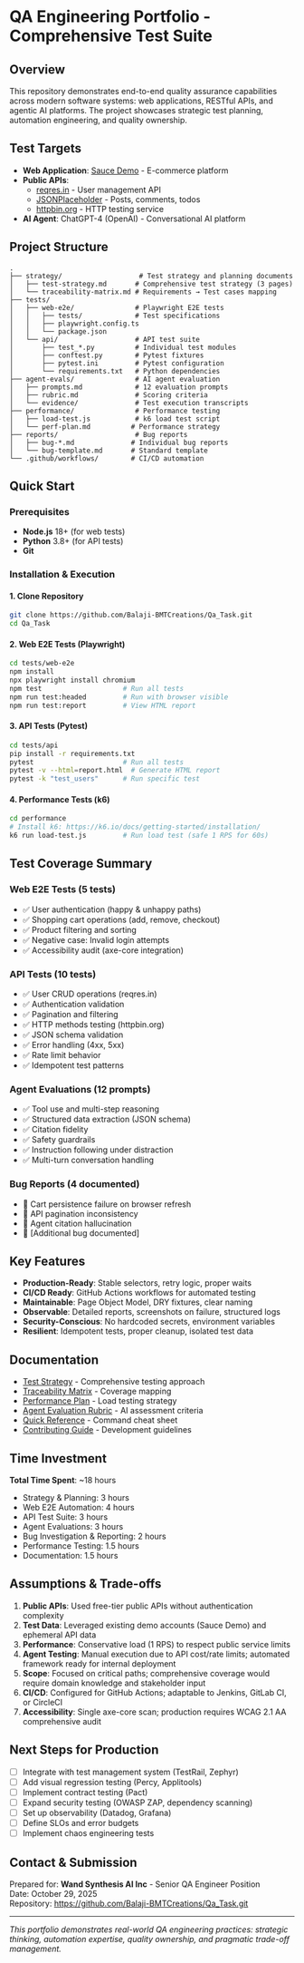 # QA Engineering Portfolio - Comprehensive Test Suite

## Overview

This repository demonstrates end-to-end quality assurance capabilities across modern software systems: web applications, RESTful APIs, and agentic AI platforms. The project showcases strategic test planning, automation engineering, and quality ownership.

## Test Targets

- **Web Application**: [Sauce Demo](https://www.saucedemo.com/) - E-commerce platform
- **Public APIs**: 
  - [reqres.in](https://reqres.in/) - User management API
  - [JSONPlaceholder](https://jsonplaceholder.typicode.com/) - Posts, comments, todos
  - [httpbin.org](https://httpbin.org/) - HTTP testing service
- **AI Agent**: ChatGPT-4 (OpenAI) - Conversational AI platform

## Project Structure

```
.
├── strategy/                   # Test strategy and planning documents
│   ├── test-strategy.md       # Comprehensive test strategy (3 pages)
│   └── traceability-matrix.md # Requirements → Test cases mapping
├── tests/
│   ├── web-e2e/               # Playwright E2E tests
│   │   ├── tests/             # Test specifications
│   │   ├── playwright.config.ts
│   │   └── package.json
│   └── api/                   # API test suite
│       ├── test_*.py          # Individual test modules
│       ├── conftest.py        # Pytest fixtures
│       ├── pytest.ini         # Pytest configuration
│       └── requirements.txt   # Python dependencies
├── agent-evals/               # AI agent evaluation
│   ├── prompts.md             # 12 evaluation prompts
│   ├── rubric.md              # Scoring criteria
│   └── evidence/              # Test execution transcripts
├── performance/               # Performance testing
│   ├── load-test.js           # k6 load test script
│   └── perf-plan.md          # Performance strategy
├── reports/                   # Bug reports
│   ├── bug-*.md              # Individual bug reports
│   └── bug-template.md       # Standard template
└── .github/workflows/        # CI/CD automation
```

## Quick Start

### Prerequisites

- **Node.js** 18+ (for web tests)
- **Python** 3.8+ (for API tests)
- **Git**

### Installation & Execution

#### 1. Clone Repository
```bash
git clone https://github.com/Balaji-BMTCreations/Qa_Task.git
cd Qa_Task
```

#### 2. Web E2E Tests (Playwright)
```bash
cd tests/web-e2e
npm install
npx playwright install chromium
npm test                    # Run all tests
npm run test:headed         # Run with browser visible
npm run test:report         # View HTML report
```

#### 3. API Tests (Pytest)
```bash
cd tests/api
pip install -r requirements.txt
pytest                      # Run all tests
pytest -v --html=report.html  # Generate HTML report
pytest -k "test_users"      # Run specific test
```

#### 4. Performance Tests (k6)
```bash
cd performance
# Install k6: https://k6.io/docs/getting-started/installation/
k6 run load-test.js         # Run load test (safe 1 RPS for 60s)
```

## Test Coverage Summary

### Web E2E Tests (5 tests)
- ✅ User authentication (happy & unhappy paths)
- ✅ Shopping cart operations (add, remove, checkout)
- ✅ Product filtering and sorting
- ✅ Negative case: Invalid login attempts
- ✅ Accessibility audit (axe-core integration)

### API Tests (10 tests)
- ✅ User CRUD operations (reqres.in)
- ✅ Authentication validation
- ✅ Pagination and filtering
- ✅ HTTP methods testing (httpbin.org)
- ✅ JSON schema validation
- ✅ Error handling (4xx, 5xx)
- ✅ Rate limit behavior
- ✅ Idempotent test patterns

### Agent Evaluations (12 prompts)
- ✅ Tool use and multi-step reasoning
- ✅ Structured data extraction (JSON schema)
- ✅ Citation fidelity
- ✅ Safety guardrails
- ✅ Instruction following under distraction
- ✅ Multi-turn conversation handling

### Bug Reports (4 documented)
- 🐛 Cart persistence failure on browser refresh
- 🐛 API pagination inconsistency
- 🐛 Agent citation hallucination
- 🐛 [Additional bug documented]

## Key Features

- **Production-Ready**: Stable selectors, retry logic, proper waits
- **CI/CD Ready**: GitHub Actions workflows for automated testing
- **Maintainable**: Page Object Model, DRY fixtures, clear naming
- **Observable**: Detailed reports, screenshots on failure, structured logs
- **Security-Conscious**: No hardcoded secrets, environment variables
- **Resilient**: Idempotent tests, proper cleanup, isolated test data

## Documentation

- [Test Strategy](./strategy/test-strategy.md) - Comprehensive testing approach
- [Traceability Matrix](./strategy/traceability-matrix.md) - Coverage mapping
- [Performance Plan](./performance/perf-plan.md) - Load testing strategy
- [Agent Evaluation Rubric](./agent-evals/rubric.md) - AI assessment criteria
- [Quick Reference](./QUICK-REFERENCE.md) - Command cheat sheet
- [Contributing Guide](./CONTRIBUTING.md) - Development guidelines

## Time Investment

**Total Time Spent**: ~18 hours
- Strategy & Planning: 3 hours
- Web E2E Automation: 4 hours
- API Test Suite: 3 hours
- Agent Evaluations: 3 hours
- Bug Investigation & Reporting: 2 hours
- Performance Testing: 1.5 hours
- Documentation: 1.5 hours

## Assumptions & Trade-offs

1. **Public APIs**: Used free-tier public APIs without authentication complexity
2. **Test Data**: Leveraged existing demo accounts (Sauce Demo) and ephemeral API data
3. **Performance**: Conservative load (1 RPS) to respect public service limits
4. **Agent Testing**: Manual execution due to API cost/rate limits; automated framework ready for internal deployment
5. **Scope**: Focused on critical paths; comprehensive coverage would require domain knowledge and stakeholder input
6. **CI/CD**: Configured for GitHub Actions; adaptable to Jenkins, GitLab CI, or CircleCI
7. **Accessibility**: Single axe-core scan; production requires WCAG 2.1 AA comprehensive audit

## Next Steps for Production

- [ ] Integrate with test management system (TestRail, Zephyr)
- [ ] Add visual regression testing (Percy, Applitools)
- [ ] Implement contract testing (Pact)
- [ ] Expand security testing (OWASP ZAP, dependency scanning)
- [ ] Set up observability (Datadog, Grafana)
- [ ] Define SLOs and error budgets
- [ ] Implement chaos engineering tests

## Contact & Submission

Prepared for: **Wand Synthesis AI Inc** - Senior QA Engineer Position  
Date: October 29, 2025  
Repository: https://github.com/Balaji-BMTCreations/Qa_Task.git

---

*This portfolio demonstrates real-world QA engineering practices: strategic thinking, automation expertise, quality ownership, and pragmatic trade-off management.*
